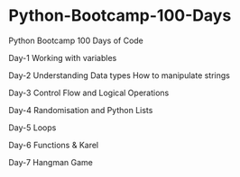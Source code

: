 # Python-Bootcamp-100-Days
Python Bootcamp 100 Days of Code
  
  Day-1 Working with variables
  
  Day-2 Understanding Data types
        How to manipulate strings
        
  Day-3 Control Flow and Logical Operations
  
  Day-4 Randomisation and Python Lists
  
  Day-5 Loops
  
  Day-6 Functions & Karel
  
  Day-7 Hangman Game
